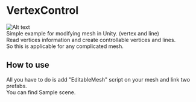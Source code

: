 # VertexControl
![Alt text](https://github.com/yellowisher/VertexControl/blob/master/sample.gif)  
Simple example for modifying mesh in Unity. (vertex and line)  
Read vertices information and create controllable vertices and lines.  
So this is applicable for any complicated mesh.

How to use
-----------
All you have to do is add "EditableMesh" script on your mesh and link two prefabs.  
You can find Sample scene.  
